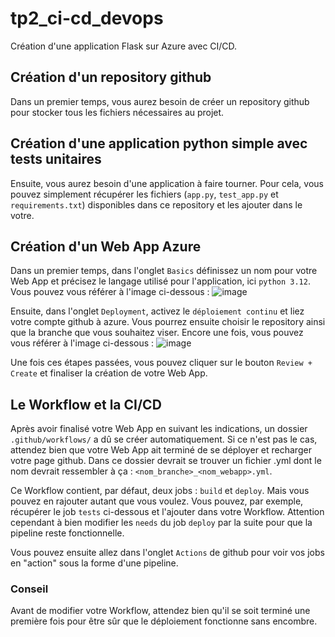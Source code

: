 # tp2_ci-cd_devops

Création d'une application Flask sur Azure avec CI/CD.

## Création d'un repository github

Dans un premier temps, vous aurez besoin de créer un repository github pour stocker tous les fichiers nécessaires au projet.

## Création d'une application python simple avec tests unitaires

Ensuite, vous aurez besoin d'une application à faire tourner. Pour cela, vous pouvez simplement récupérer les fichiers (`app.py`, `test_app.py` et `requirements.txt`) disponibles dans ce repository et les ajouter dans le votre.

## Création d'un Web App Azure

Dans un premier temps, dans l'onglet `Basics` définissez un nom pour votre Web App et précisez le langage utilisé pour l'application, ici `python 3.12`.
Vous pouvez vous référer à l'image ci-dessous :
![image](https://github.com/Viveledelire/tp2_ci-cd_devops/assets/97473758/83e53c30-fe1b-414f-9ede-6f978b9c8418)

Ensuite, dans l'onglet `Deployment`, activez le `déploiement continu` et liez votre compte github à azure. Vous pourrez ensuite choisir le repository ainsi que la branche que vous souhaitez viser.
Encore une fois, vous pouvez vous référer à l'image ci-dessous :
![image](https://github.com/Viveledelire/tp2_ci-cd_devops/assets/97473758/2d146171-31a6-40f2-a909-8d3e59fe09d5)

Une fois ces étapes passées, vous pouvez cliquer sur le bouton `Review + Create` et finaliser la création de votre Web App.

## Le Workflow et la CI/CD

Après avoir finalisé votre Web App en suivant les indications, un dossier `.github/workflows/` a dû se créer automatiquement. Si ce n'est pas le cas, attendez bien que votre Web App ait terminé de se déployer et recharger votre page github. 
Dans ce dossier devrait se trouver un fichier .yml dont le nom devrait ressembler à ça : `<nom_branche>_<nom_webapp>.yml`.

Ce Workflow contient, par défaut, deux jobs : `build` et `deploy`. Mais vous pouvez en rajouter autant que vous voulez. Vous pouvez, par exemple, récupérer le job `tests` ci-dessous et l'ajouter dans votre Workflow.
Attention cependant à bien modifier les `needs` du job `deploy` par la suite pour que la pipeline reste fonctionnelle.

Vous pouvez ensuite allez dans l'onglet `Actions` de github pour voir vos jobs en "action" sous la forme d'une pipeline.

### Conseil

Avant de modifier votre Workflow, attendez bien qu'il se soit terminé une première fois pour être sûr que le déploiement fonctionne sans encombre.
